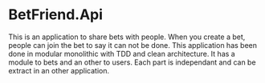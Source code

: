 # BetFriend.Api

This is an application to share bets with people. When you create a bet, people can join the bet to say it can not be done.
This application has been done in modular monolithic with TDD and clean architecture. It has a module to bets and an other to users. Each part is independant and can be extract in an other application.
